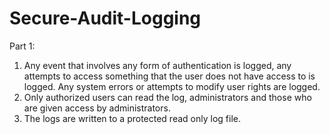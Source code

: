 # Secure-Audit-Logging

Part 1:
1.	Any event that involves any form of authentication is logged, any attempts to access something that the user does not have access to is logged. Any system errors or attempts to modify user rights are logged. 
2.	Only authorized users can read the log, administrators and those who are given access by administrators.
3.	The logs are written to a protected read only log file. 
